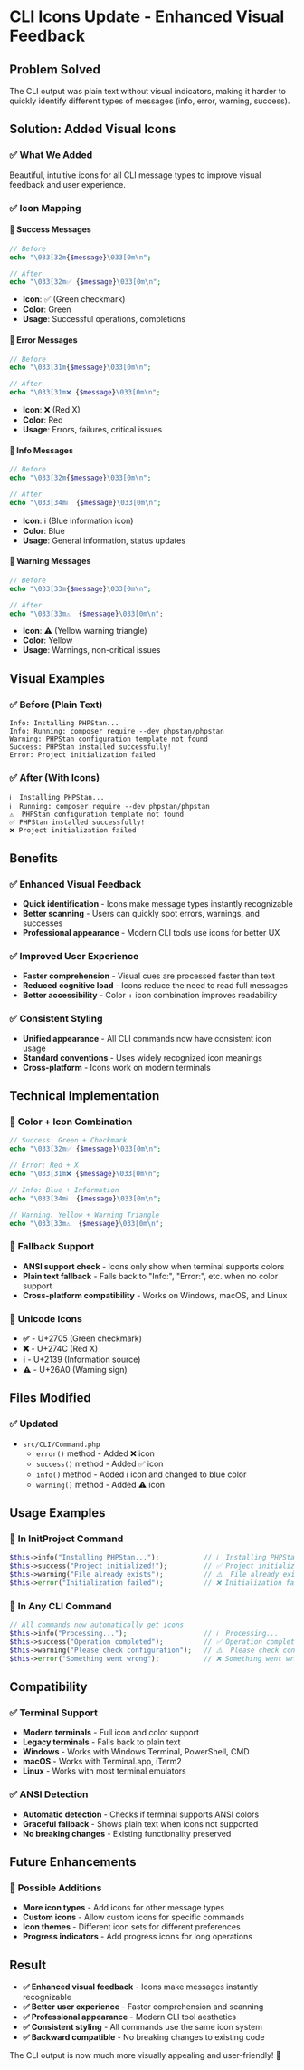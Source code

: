 # CLI Icons Update - Enhanced Visual Feedback

## Problem Solved
The CLI output was plain text without visual indicators, making it harder to quickly identify different types of messages (info, error, warning, success).

## Solution: Added Visual Icons

### ✅ **What We Added**
Beautiful, intuitive icons for all CLI message types to improve visual feedback and user experience.

### ✅ **Icon Mapping**

#### 🎯 **Success Messages**
```php
// Before
echo "\033[32m{$message}\033[0m\n";

// After
echo "\033[32m✅ {$message}\033[0m\n";
```
- **Icon**: ✅ (Green checkmark)
- **Color**: Green
- **Usage**: Successful operations, completions

#### 🎯 **Error Messages**
```php
// Before
echo "\033[31m{$message}\033[0m\n";

// After
echo "\033[31m❌ {$message}\033[0m\n";
```
- **Icon**: ❌ (Red X)
- **Color**: Red
- **Usage**: Errors, failures, critical issues

#### 🎯 **Info Messages**
```php
// Before
echo "\033[32m{$message}\033[0m\n";

// After
echo "\033[34mℹ️  {$message}\033[0m\n";
```
- **Icon**: ℹ️ (Blue information icon)
- **Color**: Blue
- **Usage**: General information, status updates

#### 🎯 **Warning Messages**
```php
// Before
echo "\033[33m{$message}\033[0m\n";

// After
echo "\033[33m⚠️  {$message}\033[0m\n";
```
- **Icon**: ⚠️ (Yellow warning triangle)
- **Color**: Yellow
- **Usage**: Warnings, non-critical issues

## Visual Examples

### ✅ **Before (Plain Text)**
```
Info: Installing PHPStan...
Info: Running: composer require --dev phpstan/phpstan
Warning: PHPStan configuration template not found
Success: PHPStan installed successfully!
Error: Project initialization failed
```

### ✅ **After (With Icons)**
```
ℹ️  Installing PHPStan...
ℹ️  Running: composer require --dev phpstan/phpstan
⚠️  PHPStan configuration template not found
✅ PHPStan installed successfully!
❌ Project initialization failed
```

## Benefits

### ✅ **Enhanced Visual Feedback**
- **Quick identification** - Icons make message types instantly recognizable
- **Better scanning** - Users can quickly spot errors, warnings, and successes
- **Professional appearance** - Modern CLI tools use icons for better UX

### ✅ **Improved User Experience**
- **Faster comprehension** - Visual cues are processed faster than text
- **Reduced cognitive load** - Icons reduce the need to read full messages
- **Better accessibility** - Color + icon combination improves readability

### ✅ **Consistent Styling**
- **Unified appearance** - All CLI commands now have consistent icon usage
- **Standard conventions** - Uses widely recognized icon meanings
- **Cross-platform** - Icons work on modern terminals

## Technical Implementation

### 🔧 **Color + Icon Combination**
```php
// Success: Green + Checkmark
echo "\033[32m✅ {$message}\033[0m\n";

// Error: Red + X
echo "\033[31m❌ {$message}\033[0m\n";

// Info: Blue + Information
echo "\033[34mℹ️  {$message}\033[0m\n";

// Warning: Yellow + Warning Triangle
echo "\033[33m⚠️  {$message}\033[0m\n";
```

### 🔧 **Fallback Support**
- **ANSI support check** - Icons only show when terminal supports colors
- **Plain text fallback** - Falls back to "Info:", "Error:", etc. when no color support
- **Cross-platform compatibility** - Works on Windows, macOS, and Linux

### 🔧 **Unicode Icons**
- **✅** - U+2705 (Green checkmark)
- **❌** - U+274C (Red X)
- **ℹ️** - U+2139 (Information source)
- **⚠️** - U+26A0 (Warning sign)

## Files Modified

### ✅ **Updated**
- `src/CLI/Command.php`
  - `error()` method - Added ❌ icon
  - `success()` method - Added ✅ icon
  - `info()` method - Added ℹ️ icon and changed to blue color
  - `warning()` method - Added ⚠️ icon

## Usage Examples

### 🎯 **In InitProject Command**
```php
$this->info("Installing PHPStan...");           // ℹ️  Installing PHPStan...
$this->success("Project initialized!");         // ✅ Project initialized!
$this->warning("File already exists");          // ⚠️  File already exists
$this->error("Initialization failed");          // ❌ Initialization failed
```

### 🎯 **In Any CLI Command**
```php
// All commands now automatically get icons
$this->info("Processing...");                   // ℹ️  Processing...
$this->success("Operation completed");          // ✅ Operation completed
$this->warning("Please check configuration");   // ⚠️  Please check configuration
$this->error("Something went wrong");           // ❌ Something went wrong
```

## Compatibility

### ✅ **Terminal Support**
- **Modern terminals** - Full icon and color support
- **Legacy terminals** - Falls back to plain text
- **Windows** - Works with Windows Terminal, PowerShell, CMD
- **macOS** - Works with Terminal.app, iTerm2
- **Linux** - Works with most terminal emulators

### ✅ **ANSI Detection**
- **Automatic detection** - Checks if terminal supports ANSI colors
- **Graceful fallback** - Shows plain text when icons not supported
- **No breaking changes** - Existing functionality preserved

## Future Enhancements

### 🚀 **Possible Additions**
- **More icon types** - Add icons for other message types
- **Custom icons** - Allow custom icons for specific commands
- **Icon themes** - Different icon sets for different preferences
- **Progress indicators** - Add progress icons for long operations

## Result

- **✅ Enhanced visual feedback** - Icons make messages instantly recognizable
- **✅ Better user experience** - Faster comprehension and scanning
- **✅ Professional appearance** - Modern CLI tool aesthetics
- **✅ Consistent styling** - All commands use the same icon system
- **✅ Backward compatible** - No breaking changes to existing code

The CLI output is now much more visually appealing and user-friendly! 🎯
